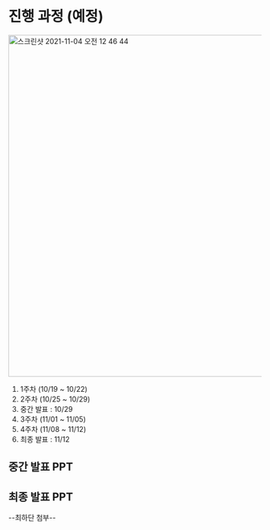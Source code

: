 # 진행 과정 (예정)

<img width="681" alt="스크린샷 2021-11-04 오전 12 46 44" src="https://user-images.githubusercontent.com/87803612/140098452-afc26838-d084-4f29-9102-24ba1d41187e.png">

1. 1주차 (10/19 ~ 10/22)
2. 2주차 (10/25 ~ 10/29)
3. 중간 발표 : 10/29
4. 3주차 (11/01 ~ 11/05)
5. 4주차 (11/08 ~ 11/12)
6. 최종 발표 : 11/12


## 중간 발표 PPT
## 최종 발표 PPT
--최하단 첨부--
